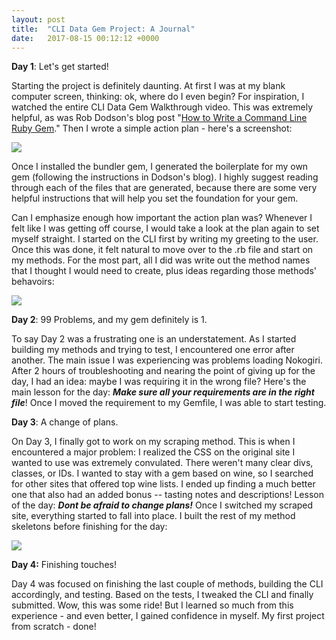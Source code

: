 ```yaml
---
layout: post
title:  "CLI Data Gem Project: A Journal"
date:   2017-08-15 00:12:12 +0000
---
```



**Day 1**: Let's get started!

Starting the project is definitely daunting. At first I was at my blank computer screen, thinking: ok, where do I even begin? For inspiration, I watched the entire CLI Data Gem Walkthrough video. This was extremely helpful, as was Rob Dodson's blog post "[How to Write a Command Line Ruby Gem](http://robdodson.me/how-to-write-a-command-line-ruby-gem/)." Then I wrote a simple action plan - here's a screenshot:

![](https://ibb.co/m4RKEv)

Once I installed the bundler gem, I generated the boilerplate for my own gem (following the instructions in Dodson's blog). I highly suggest reading through each of the files that are generated, because there are some very helpful instructions that will help you set the foundation for your gem. 

Can I emphasize enough how important the action plan was? Whenever I felt like I was getting off course, I would take a look at the plan again to set myself straight. I started on the CLI first by writing my greeting to the user. Once this was done, it felt natural to move over to the .rb file and start on my methods. For the most part, all I did was write out the method names that I thought I would need to create, plus ideas regarding those methods' behavoirs:

![](https://ibb.co/h61muv)

**Day 2**: 99 Problems, and my gem definitely is 1.

To say Day 2 was a frustrating one is an understatement. As I started building my methods and trying to test, I encountered one error after another. The main issue I was experiencing was problems loading Nokogiri. After 2 hours of troubleshooting and nearing the point of giving up for the day, I had an idea: maybe I was requiring it in the wrong file? Here's the main lesson for the day: ***Make sure all your requirements are in the right file***! Once I moved the requirement to my Gemfile, I was able to start testing.

**Day 3**: A change of plans.

On Day 3, I finally got to work on my scraping method. This is when I encountered a major problem: I realized the CSS on the original site I wanted to use was extremely convulated. There weren't many clear divs, classes, or IDs. I wanted to stay with a gem based on wine, so I searched for other sites that offered top wine lists. I ended up finding a much better one that also had an added bonus -- tasting notes and descriptions! Lesson of the day: ***Dont be afraid to change plans!*** Once I switched my scraped site, everything started to fall into place. I built the rest of my method skeletons before finishing for the day:

![](https://ibb.co/gxLPga)

**Day 4:** Finishing touches!

Day 4 was focused on finishing the last couple of methods, building the CLI accordingly, and testing. Based on the tests, I tweaked the CLI and finally submitted. Wow, this was some ride! But I learned so much from this experience - and even better, I gained confidence in myself. My first project from scratch - done! 


